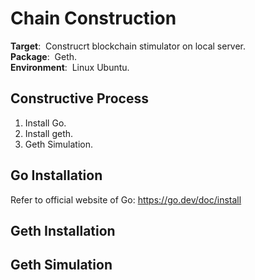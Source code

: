 # **Chain Construction**
**Target**:&nbsp; Construcrt blockchain stimulator on local server.  
**Package**:&nbsp; Geth.  
**Environment**:&nbsp; Linux Ubuntu.
## **Constructive Process**
1. Install Go.  
2. Install geth.
3. Geth Simulation.
## **Go Installation**
Refer to official website of Go: https://go.dev/doc/install


## **Geth Installation**
## **Geth Simulation**
